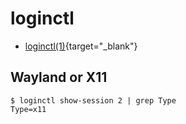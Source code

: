 # loginctl

* [loginctl(1)](https://manpages.debian.org/loginctl.1.en.html){target="_blank"}

## Wayland or X11

``` console
$ loginctl show-session 2 | grep Type
Type=x11
```

